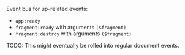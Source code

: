 Event bus for up-related events:
  
- `app:ready`
- `fragment:ready` with arguments `($fragment)`
- `fragment:destroy` with arguments `($fragment)`
  
TODO: This might eventually be rolled into regular document events.
  
